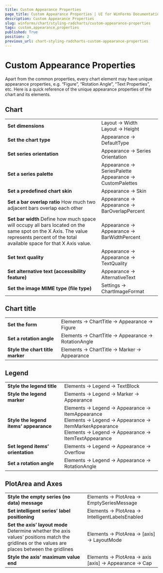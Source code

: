 ```yaml
---
title: Custom Appearance Properties
page_title: Custom Appearance Properties | UI for WinForms Documentation
description: Custom Appearance Properties
slug: winforms/chart/styling-radcharts/custom-appearance-properties
tags: custom,appearance,properties
published: True
position: 2
previous_url: chart-styling-radcharts-custom-appearance-properties
---
```


# Custom Appearance Properties



Apart from the common properties, every chart element may have unique appearance properties, e.g. “Figure”, “Rotation Angle”, “Text Properties”, etc. Here is a quick reference of the unique appearance properties of the chart and its elements.

## Chart



|||
|----|----|
| __Set dimensions__ |Layout -> Width <br>Layout -> Height|
| __Set the chart type__ | Appearance -> DefaultType|
| __Set series orientation__ |Appearance -> Series Orientation|
| __Set a series palette__ |Appearance -> SeriesPalette <br> Appearance -> CustomPalettes|
| __Set a predefined chart skin__ | Appearance -> Skin|
| __Set a bar overlap ratio__ How much two adjacent bars overlap each other| Appearance -> Appearance -> BarOverlapPercent|
| __Set bar width__ Define how much space will occupy all bars located on the same spot on the X Axis. The value represents percent of the total available space for that X Axis value.| Appearance -> Appearance -> BarWidthPercent|
| __Set text quality__ | Appearance -> Appearance -> TextQuality|
| __Set alternative text (accessibility feature)__ | Appearance -> AlternativeText|
| __Set the image MIME type (file type)__ | Settings -> ChartImageFormat|

## Chart title






|||
|----|----|
| __Set the form__ |Elements -> ChartTitle -> Appearance -> Figure|
| __Set a rotation angle__ |Elements -> ChartTitle -> Appearance -> RotationAngle|
| __Style the chart title marker__ |Elements -> ChartTitle -> Marker -> Appearance|



## Legend


|||
|----|----|
| __Style the legend title__ |Elements -> Legend -> TextBlock|
| __Style the legend marker__ |Elements -> Legend -> Marker -> Appearance|
| __Style the legend items’ appearance__ |Elements -> Legend -> Appearance -> ItemAppearance <br> Elements -> Legend -> Appearance -> ItemMarkerAppearance <br> Elements -> Legend -> Appearance -> ItemTextAppearance|
| __Set legend items’ orientation__ | Elements -> Legend -> Appearance -> Overflow|
| __Set a rotation angle__ |Elements -> Legend -> Appearance -> RotationAngle|

## PlotArea and Axes

|||
|----|----|
| __Style the empty series (no data) message__ |Elements -> PlotArea -> EmptySeriesMessage|
| __Set intelligent series’ label positioning__ |Elements -> PlotArea -> IntelligentLabelsEnabled|
| __Set the axis’ layout mode__ Determine whether the axis values’ positions match the gridlines or the values are places between the gridlines|Elements -> PlotArea -> [axis] -> LayoutMode|
| __Style the axis’ maximum value end__ |Elements -> PlotArea -> axis [axis] -> Appearance -> Cap|
